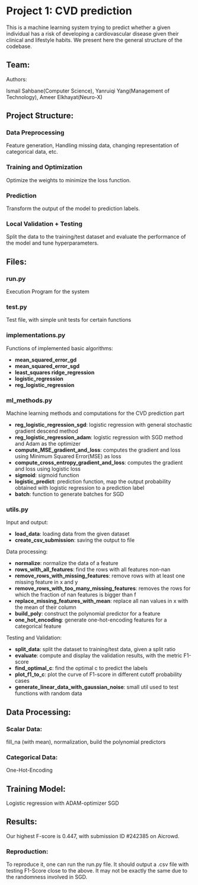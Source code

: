 # Project 1: CVD prediction 

This is a machine learning system trying to predict whether a given individual has a risk of developing a cardiovascular disease given their clinical and lifestyle habits. We present here the general structure of the codebase. 

## Team:
Authors: 

Ismail Sahbane(Computer Science), Yanruiqi Yang(Management of Technology), Ameer Elkhayat(Neuro-X)


## Project Structure:
### Data Preprocessing 
Feature generation, Handling missing data, changing representation of categorical data, etc.
### Training and Optimization
Optimize the weights to minimize the loss function.
### Prediction
Transform the output of the model to prediction labels.
### Local Validation + Testing
Split the data to the training/test dataset and evaluate the performance of the model and tune hyperparameters.

## Files:

### run.py
Execution Program for the system

### test.py
Test file, with simple unit tests for certain functions

### implementations.py
Functions of implemented basic algorithms: 
* **mean_squared_error_gd**
* **mean_squared_error_sgd**
* **least_squares ridge_regression**
* **logistic_regression**
* **reg_logistic_regression**

### ml_methods.py
Machine learning methods and computations for the CVD prediction part
* **reg_logistic_regression_sgd**: logistic regression with general stochastic gradient descend method
* **reg_logistic_regression_adam**: logistic regression with SGD method and Adam as the optimizer
* **compute_MSE_gradient_and_loss**: computes the gradient and loss using Minimum Squared Error(MSE) as loss
* **compute_cross_entropy_gradient_and_loss**: computes the gradient and loss using logistic loss
* **sigmoid**: sigmoid function 
* **logistic_predict**: prediction function, map the output probability obtained with logistic regression to a prediction label
* **batch**: function to generate batches for SGD

### utils.py
Input and output:
* **load_data**: loading data from the given dataset
* **create_csv_submission**: saving the output to file

Data processing: 
* **normalize**: normalize the data of a feature
* **rows_with_all_features**: find the rows with all features non-nan
* **remove_rows_with_missing_features**: remove rows with at least one missing feature in x and y
* **remove_rows_with_too_many_missing_features**: removes the rows for which the fraction of nan features is bigger than f 
* **replace_missing_features_with_mean**: replace all nan values in x with the mean of their column
* **build_poly**: construct the polynomial predictor for a feature
* **one_hot_encoding**: generate one-hot-encoding features for a categorical feature
  
Testing and Validation:
* **split_data**: split the dataset to training/test data, given a split ratio
* **evaluate**: compute and display the validation results, with the metric F1-score
* **find_optimal_c**: find the optimal c to predict the labels
* **plot_f1_to_c**: plot the curve of F1-score in different cutoff probability cases
* **generate_linear_data_with_gaussian_noise**: small util used to test functions with random data

## Data Processing: 
### Scalar Data:
fill_na (with mean), normalization, build the polynomial predictors
### Categorical Data:
One-Hot-Encoding

## Training Model:
Logistic regression with ADAM-optimizer SGD

## Results:
Our highest F-score is 0.447, with submission ID #242385 on Aicrowd.
### Reproduction:
To reproduce it, one can run the run.py file. It should output a .csv file with testing F1-Score close to the above. It may not be exactly the same due to the randomness involved in SGD.

